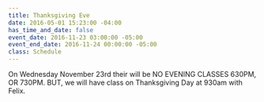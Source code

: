 ```yaml
---
title: Thanksgiving Eve
date: 2016-05-01 15:23:00 -04:00
has_time_and_date: false
event_date: 2016-11-23 03:00:00 -05:00
event_end_date: 2016-11-24 00:00:00 -05:00
class: Schedule
---
```


On Wednesday November 23rd their will be NO EVENING CLASSES
 630PM, OR 730PM. BUT, we will have class on Thanksgiving Day at 930am with Felix. 